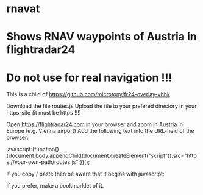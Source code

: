 # rnavat
# Shows RNAV waypoints of Austria in flightradar24
# Do not use for real navigation !!!


This is a child of
https://github.com/microtony/fr24-overlay-vhhk


Download the file routes.js
Upload the file to your prefered directory in your https-site (it must be https !!!)


Open https://flightradar24.com in your browser and zoom in Austria in Europe (e.g. Vienna airport)
Add the following text into the URL-field of the browser:

javascript:(function(){document.body.appendChild(document.createElement("script")).src="https://your-own-path/routes.js";})();

If you copy / paste then be aware that it begins with
javascript:


If you prefer, make a bookmarklet of it.

